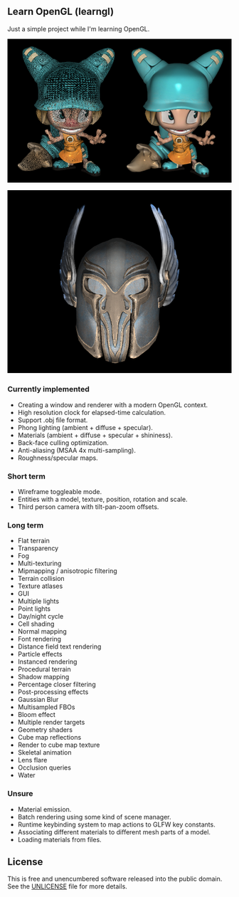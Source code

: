 ## Learn OpenGL (learngl)

Just a simple project while I'm learning OpenGL.

![Screenshot #1](docs/screenshot.png)

![Screenshot #2](docs/screenshot2.png)

### Currently implemented

- Creating a window and renderer with a modern OpenGL context.
- High resolution clock for elapsed-time calculation.
- Support .obj file format.
- Phong lighting (ambient + diffuse + specular).
- Materials (ambient + diffuse + specular + shininess).
- Back-face culling optimization.
- Anti-aliasing (MSAA 4x multi-sampling).
- Roughness/specular maps.

### Short term

- Wireframe toggleable mode.
- Entities with a model, texture, position, rotation and scale.
- Third person camera with tilt-pan-zoom offsets.

### Long term

- Flat terrain
- Transparency
- Fog
- Multi-texturing
- Mipmapping / anisotropic filtering
- Terrain collision
- Texture atlases
- GUI
- Multiple lights
- Point lights
- Day/night cycle
- Cell shading
- Normal mapping
- Font rendering
- Distance field text rendering
- Particle effects
- Instanced rendering
- Procedural terrain
- Shadow mapping
- Percentage closer filtering
- Post-processing effects
- Gaussian Blur
- Multisampled FBOs
- Bloom effect
- Multiple render targets
- Geometry shaders
- Cube map reflections
- Render to cube map texture
- Skeletal animation
- Lens flare
- Occlusion queries
- Water

### Unsure

- Material emission.
- Batch rendering using some kind of scene manager.
- Runtime keybinding system to map actions to GLFW key constants.
- Associating different materials to different mesh parts of a model.
- Loading materials from files.

## License

This is free and unencumbered software released into the public domain. See the [UNLICENSE](UNLICENSE) file for more details.

